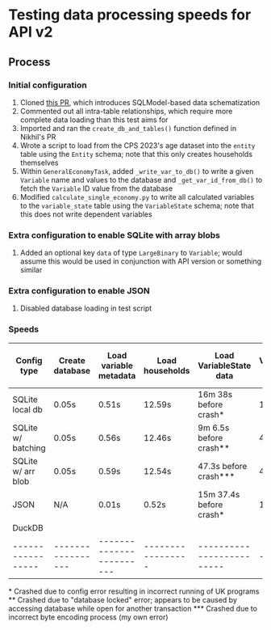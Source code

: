 # Testing data processing speeds for API v2

## Process
### Initial configuration
1. Cloned [this PR](https://github.com/PolicyEngine/policyengine.py/pull/119), which introduces SQLModel-based data schematization
2. Commented out all intra-table relationships, which require more complete data loading than this test aims for
3. Imported and ran the `create_db_and_tables()` function defined in Nikhil's PR
4. Wrote a script to load from the CPS 2023's age dataset into the `entity` table using the `Entity` schema; note that this only creates households themselves
5. Within `GeneralEconomyTask`, added `_write_var_to_db()` to write a given `Variable` name and values to the database and `_get_var_id_from_db()` to fetch the `Variable` ID value from the database
6. Modified `calculate_single_economy.py` to write all calculated variables to the `variable_state` table using the `VariableState` schema; note that this does not write dependent variables

### Extra configuration to enable SQLite with array blobs
1. Added an optional key `data` of type `LargeBinary` to `Variable`; would assume this would be used in conjunction with API version or something similar

### Extra configuration to enable JSON
1. Disabled database loading in test script

### Speeds
| Config type     | Create database | Load variable metadata | Load households | Load VariableState data | Variables loaded | Mean VariableState loadtime per Variable |
|-----------------|-----------------|------------------------|-----------------|-------------------------|------------------|------------------------|
| SQLite local db | 0.05s           | 0.51s                  | 12.59s          | 16m 38s before crash*   |  12              | 1m 19.3s   |
| SQLite w/ batching | 0.05s        | 0.56s                  | 12.46s          |  9m 6.5s before crash** | 4                | 54.44s                 |
| SQLite w/ arr blob | 0.05s        | 0.59s                  | 12.54s          | 47.3s before crash***   | 4                | 0.02s                  |
| JSON            |  N/A            |  0.01s                 |  0.52s          | 15m 37.4s before crash* |  12              | 1m 14.0s               |
| DuckDB          |                 |                        |                 |                         | | |
|-----------------|-----------------|------------------------|-----------------|-------------------------|-|-|

\* Crashed due to config error resulting in incorrect running of UK programs
\*\* Crashed due to "database locked" error; appears to be caused by accessing database while open for another transaction
\*\*\* Crashed due to incorrect byte encoding process (my own error)